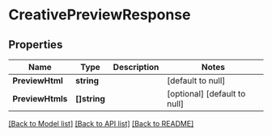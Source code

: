 # CreativePreviewResponse

## Properties
Name | Type | Description | Notes
------------ | ------------- | ------------- | -------------
**PreviewHtml** | **string** |  | [default to null]
**PreviewHtmls** | **[]string** |  | [optional] [default to null]

[[Back to Model list]](../README.md#documentation-for-models) [[Back to API list]](../README.md#documentation-for-api-endpoints) [[Back to README]](../README.md)

